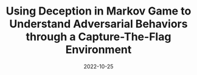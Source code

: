 ---
title: "Using Deception in Markov Game to Understand Adversarial Behaviors through a Capture-The-Flag Environment"
collection: publications
permalink: /publication/2022-10-25-Using-Deception-in-Markov-Game-to-Understand-Adversarial-Behaviors-through-a-Capture-The-Flag-Environment
# excerpt: 'Identifying the actual adversarial threat against a system vulnerability has been a long-standing challenge for cybersecurity re- search. To determine an optimal strategy for the defender, game-theoretic based decision models have been widely used to simulate the real-world attacker-defender scenarios while taking the defender’s constraints into consideration. In this work, we focus on understanding human attacker behaviors in order to optimize the defender’s strategy. To achieve this goal, we model attacker-defender engagements as Markov Games and search for their Bayesian Stackelberg Equilibrium. We validate our modeling approach and report our empirical findings using a Capture-The-Flag (CTF) setup, and we conduct user studies on adversaries with varying skill-levels. Our studies show that application-level deceptions are an op- timal mitigation strategy against targeted attacks—outperforming classic cyber-defensive maneuvers, such as patching or blocking network requests. We use this result to further hypothesize over the attacker’s behaviors when trapped in an embedded honeypot environment and present a detailed analysis of the same.'
date: 2022-10-25
venue: 'Decision and Game Theory for Security: 13th International Conference, GameSec 2022'
paperurl: 'https://arxiv.org/pdf/2210.15011'
citation: 'Bhambri, Siddhant, Purv Chauhan, Frederico Araujo, Adam Doupé, and Subbarao Kambhampati. "Using Deception in Markov Game to Understand Adversarial Behaviors Through a Capture-The-Flag Environment." In International Conference on Decision and Game Theory for Security, pp. 87-106. Cham: Springer International Publishing, 2022.'
---